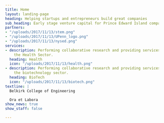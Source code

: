 ```yaml
---
title: Home
layout: landing-page
heading: Helping startups and entrepreneurs build great companies
sub_heading: Early stage venture capital for Prince Edward Island companies
partners:
- "/uploads/2017/11/13/stem.png"
- "/uploads/2017/11/13/UPenn_logo.png"
- "/uploads/2017/11/13/nysed.png"
services:
- description: Performing collaborative research and providing services to support
    the Health Sector.
  heading: Health
  icon: "/uploads/2017/11/13/health.png"
- description: Performing collaborative research and providing services to support
    the biotechnology sector.
  heading: BioTech
  icon: "/uploads/2017/11/13/biotech.png"
textline: |
  Belkirk College of Engineering

  Ora et Labora
show_news: true
show_staff: false

---
```

